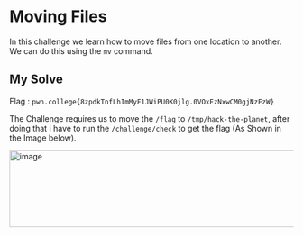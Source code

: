 # Moving Files

In this challenge we learn how to move files from one location to another. We can do this using the `mv` command.

## My Solve

Flag : `pwn.college{8zpdkTnfLhImMyF1JWiPU0K0jlg.0VOxEzNxwCM0gjNzEzW}`

The Challenge requires us to move the `/flag` to `/tmp/hack-the-planet`, after doing that i have to run the `/challenge/check` to get the flag (As Shown in the Image below).

<img width="752" height="136" alt="image" src="https://github.com/user-attachments/assets/4de5caf1-5821-42fc-a264-1001c392678e" />
